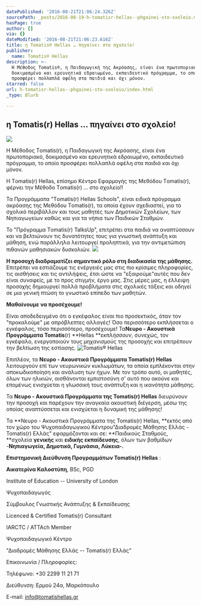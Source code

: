 ```yaml
---
datePublished: '2016-08-21T21:06:24.326Z'
sourcePath: _posts/2016-08-19-h-tomatisr-hellas--phgainei-sto-sxoleio.md
hasPage: true
author: []
via: {}
dateModified: '2016-08-21T21:06:23.616Z'
title: η Tomatis® Ηellas … πηγαίνει στο σχολείο!
publisher:
  name: Tomatis® Hellas
description: >-
  Η Μέθοδος Τomatis®, η Παιδαγωγική της Ακρόασης, είναι ένα πρωτοποριακό,
  δοκιμασμένο και ερευνητικά εδραιωμένο, εκπαιδευτικό πρόγραμμα, το οποίο
  προσφέρει πολλαπλά οφέλη στα παιδιά και όχι μόνον.
starred: false
url: h-tomatisr-hellas--phgainei-sto-sxoleio/index.html
_type: Blurb

---
```

## η Tomatis(r) Ηellas ... πηγαίνει στο σχολείο!
![](https://the-grid-user-content.s3-us-west-2.amazonaws.com/ead900e2-266b-4191-a002-ad40bac1d411.png)

Η Μέθοδος Τomatis(r), η Παιδαγωγική της Ακρόασης, είναι ένα πρωτοποριακό, δοκιμασμένο και ερευνητικά εδραιωμένο, εκπαιδευτικό πρόγραμμα, το οποίο προσφέρει πολλαπλά οφέλη στα παιδιά και όχι μόνον.

Η Τomatis(r) Ηellas, επίσημο Κέντρο Εφαρμογής της Μεθόδου Τomatis(r), φέρνει την Μέθοδο Τomatis(r) ... στο σχολείο!!

Τα Προγράμματα "Τomatis(r) Hellas Schools", είναι ειδικά πρόγραμμα ακρόασης της Μεθόδου Τomatis(r), τα οποία έχουν σχεδιαστεί, για το σχολικό περιβάλλον και τους μαθητές των Δημοτικών Σχολείων, των Νηπιαγωγείων καθώς και για τα νήπια των Παιδικών Σταθμών.

Το "Πρόγραμμα Τomatis(r) TalksUp", επιτρέπει στα παιδιά να αναπτύσσουν και να βελτιώνουν τις δυνατότητες τους για γνωστική ανάπτυξη και μάθηση, ενώ παράλληλα λειτουργεί προληπτικά, για την αντιμετώπιση πιθανών μαθησιακών δυσκολιών.
![](https://the-grid-user-content.s3-us-west-2.amazonaws.com/cf92e345-e89d-4c04-bb91-e6b3872c75a8.jpg)

**Η προσοχή διαδραματίζει σημαντικό ρόλο στη διαδικασία της μάθησης.** Επιτρέπει να εστιάζουμε τις ενέργειές μας στις πιο κρίσιμες πληροφορίες, τις αισθήσεις και τις αντιλήψεις, έτσι ώστε να "εξαιρούμε"αυτές που δεν είναι συναφείς, με το προς στιγμήν, έργο μας. Στις μέρες μας, η έλλειψη προσοχής δημιουργεί πολλά προβλήματα στις σχολικές τάξεις και οδηγεί σε μια γενική πτώση το γνωστικό επίπεδο των μαθητών.

**Μαθαίνουμε να προσέχουμε!**

Είναι αποδεδειγμένο ότι ο εγκέφαλος είναι πιο προσεκτικός, όταν τον "προκαλούμε" με απρόβλεπτες αλλαγές! Όσο περισσότερο εκπλήσσεται ο εγκέφαλος, τόσο περισσότερο, προσέχουμε! Τα**Νευρο - Ακουστικά Προγράμματα Tomatis**(r) **Hellas **_εκπλήσσουν_, συνεχώς, τον εγκέφαλο, ενεργοποιούν τους μηχανισμούς της προσοχής και επιτρέπουν την βελτίωση της εστίασης.
![Tomatis® Hellas](https://the-grid-user-content.s3-us-west-2.amazonaws.com/28e18665-2cb8-49e0-b947-720bbafdd6a9.jpg)

Επιπλέον, τα **Νευρο - Ακουστικά Προγράμματα Tomatis(r) Hellas** λειτουργούν επί των νευρωνικών κυκλωμάτων, τα οποία εμπλέκονται στην αποκωδικοποίηση και ανάλυση των ήχων. Με τον τρόπο αυτό, οι μαθητές, όλων των ηλικιών, αισθάνονται εμπιστοσύνη σ' αυτό που ακούνε και επομένως ενισχύεται η γλωσσική τους ανάπτυξη και η ικανότητα μάθησης.

Τα **Νευρο - Ακουστικά Προγράμματα της Tomatis(r) Hellas** διευρύνουν την προσοχή και παρέχουν την αναγκαία ακουστική διέγερση, μέσω της οποίας αναπτύσσεται και ενισχύεται η δυναμική της μάθησης!

Τα **Νευρο - Ακουστικά Προγράμματα της Tomatis(r) Hellas, **εκτός από τον χώρο του Ψυχοπαιδαγωγικού Κέντρου"Διαδρομές Μάθησης Ελλάς - Tomatis(r) Ελλάς" εφαρμόζονται και σε: **Παιδικούς Σταθμούς, **σχολεία **γενικής** και **ειδικής εκπαίδευσης**, όλων των βαθμίδων -**Νηπιαγωγεία, Δημοτικά, Γυμνάσια, Λύκεια-.**

**Επιστημονική Διεύθυνση Προγραμμάτων Tomatis(r) Hellas** :

**Αικατερίνα Καλοστύπη**, BSc, PGD

Institute of Education -- University of London

Ψυχοπαιδαγωγός

Σύμβουλος Γνωστικής Ανάπτυξης & Εκπαίδευσης

Licenced & Certified Tomatis(r) Consultant

IARCTC / ATTAch Member

Ψυχοπαιδαγωγικό Κέντρο

"Διαδρομές Μάθησης Ελλάς -- Tomatis(r) Ελλάς"

Επικοινωνία / Πληροφορίες:

Τηλέφωνο: +30 2299 11 21 71

Διεύθυνση: Ερμού 24α, Μαρκόπουλο

E-mail: info@tomatishellas.gr